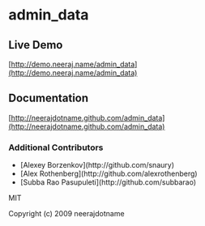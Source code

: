 # admin_data

## Live Demo

[http://demo.neeraj.name/admin_data](http://demo.neeraj.name/admin_data)

## Documentation

[http://neerajdotname.github.com/admin_data](http://neerajdotname.github.com/admin_data)


### Additional Contributors
<ul>
  <li>[Alexey Borzenkov](http://github.com/snaury)</li>
  <li>[Alex Rothenberg](http://github.com/alexrothenberg)</li>
  <li>[Subba Rao Pasupuleti](http://github.com/subbarao)</li>
</ul>  

MIT

Copyright (c) 2009 neerajdotname
